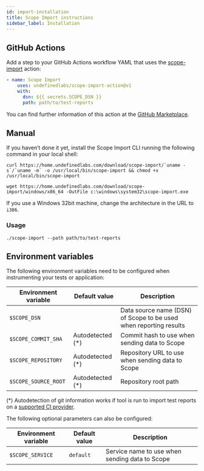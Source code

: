 ```yaml
---
id: import-installation
title: Scope Import instructions
sidebar_label: Installation
---
```


## GitHub Actions

Add a step to your GitHub Actions workflow YAML that uses the [scope-import](https://github.com/marketplace/actions/scope-import) action:

```yaml
- name: Scope Import
    uses: undefinedlabs/scope-import-action@v1
    with:
      dsn: ${{ secrets.SCOPE_DSN }}
      path: path/to/test-reports
```

You can find further information of this action at the [GitHub Marketplace](https://github.com/marketplace/actions/scope-import).

## Manual

If you haven’t done it yet, install the Scope Import CLI running the following command in your local shell:

<!--DOCUSAURUS_CODE_TABS-->

<!--Linux/MacOS-->

```
curl https://home.undefinedlabs.com/download/scope-import/`uname -s`/`uname -m` -o /usr/local/bin/scope-import && chmod +x /usr/local/bin/scope-import
```

<!--Windows-->

```
wget https://home.undefinedlabs.com/download/scope-import/windows/x86_64 -OutFile c:\windows\system32\scope-import.exe
```

If you use a Windows 32bit machine, change the architecture in the URL to `i386`.

<!--END_DOCUSAURUS_CODE_TABS-->

### Usage

```
./scope-import --path path/to/test-reports
```

## Environment variables

The following environment variables need to be configured when instrumenting your tests or application:

| Environment variable | Default value     | Description                                                       |
| -------------------- | ----------------- | ----------------------------------------------------------------- |
| `$SCOPE_DSN`         |                   | Data source name (DSN) of Scope to be used when reporting results |
| `$SCOPE_COMMIT_SHA`  | Autodetected (\*) | Commit hash to use when sending data to Scope                     |
| `$SCOPE_REPOSITORY`  | Autodetected (\*) | Repository URL to use when sending data to Scope                  |
| `$SCOPE_SOURCE_ROOT` | Autodetected (\*) | Repository root path                                              |

(\*) Autodetection of git information works if tool is run to import test reports on a [supported CI provider](import-compatibility.md#ci-providers).

The following optional parameters can also be configured:

| Environment variable | Default value | Description                                    |
| -------------------- | ------------- | ---------------------------------------------- |
| `$SCOPE_SERVICE`     | `default`     | Service name to use when sending data to Scope |
